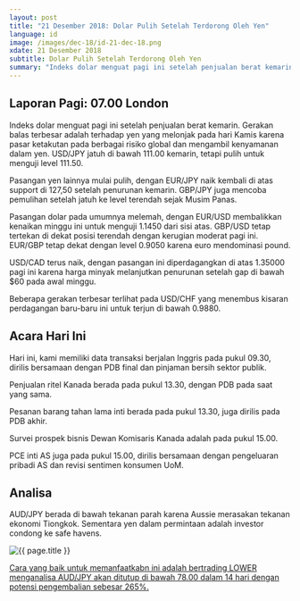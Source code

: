 ```yaml
---
layout: post
title: "21 Desember 2018: Dolar Pulih Setelah Terdorong Oleh Yen"
language: id
image: /images/dec-18/id-21-dec-18.png
xdate: 21 Desember 2018
subtitle: Dolar Pulih Setelah Terdorong Oleh Yen
summary: "Indeks dolar menguat pagi ini setelah penjualan berat kemarin. Gerakan balas terbesar adalah terhadap yen yang melonjak pada hari Kamis karena pasar ketakutan pada berbagai risiko global dan mengambil kenyamanan dalam yen. USD/JPY jatuh di bawah 111.00 kemarin, tetapi pulih untuk menguji level 111.50"
---
```

## Laporan Pagi: 07.00 London

Indeks dolar menguat pagi ini setelah penjualan berat kemarin. Gerakan balas terbesar adalah terhadap yen yang melonjak pada hari Kamis karena pasar ketakutan pada berbagai risiko global dan mengambil kenyamanan dalam yen. USD/JPY jatuh di bawah 111.00 kemarin, tetapi pulih untuk menguji level 111.50.

Pasangan yen lainnya mulai pulih, dengan EUR/JPY naik kembali di atas support di 127,50 setelah penurunan kemarin. GBP/JPY juga mencoba pemulihan setelah jatuh ke level terendah sejak Musim Panas.

Pasangan dolar pada umumnya melemah, dengan EUR/USD membalikkan kenaikan minggu ini untuk menguji 1.1450 dari sisi atas. GBP/USD tetap tertekan di dekat posisi terendah dengan kerugian moderat pagi ini. EUR/GBP tetap dekat dengan level 0.9050 karena euro mendominasi pound.

USD/CAD terus naik, dengan pasangan ini diperdagangkan di atas 1.35000 pagi ini karena harga minyak melanjutkan penurunan setelah gap di bawah $60 pada awal minggu.

Beberapa gerakan terbesar terlihat pada USD/CHF yang menembus kisaran perdagangan baru-baru ini untuk terjun di bawah 0.9880.

## Acara Hari Ini

Hari ini, kami memiliki data transaksi berjalan Inggris pada pukul 09.30, dirilis bersamaan dengan PDB final dan pinjaman bersih sektor publik.

Penjualan ritel Kanada berada pada pukul 13.30, dengan PDB pada saat yang sama.

Pesanan barang tahan lama inti berada pada pukul 13.30, juga dirilis pada PDB akhir.

Survei prospek bisnis Dewan Komisaris Kanada adalah pada pukul 15.00.

PCE inti AS juga pada pukul 15.00, dirilis bersamaan dengan pengeluaran pribadi AS dan revisi sentimen konsumen UoM.

## Analisa

AUD/JPY berada di bawah tekanan parah karena Aussie merasakan tekanan ekonomi Tiongkok. Sementara yen dalam permintaan adalah investor condong ke safe havens.

<img src="{{ site.url }}/images/dec-18/id-21-dec-18.png" alt="{{ page.title }}" title="{{ page.title }}">

<a href="%LINK%%?currency=USD&market=forex&underlying=frxAUDJPY&formname=higherlower&duration_amount=14&duration_units=d&amount=10&amount_type=stake&expiry_type=duration&barrier=78.00" target="_blank" rel="noopener noreferrer nofollow">Cara yang baik untuk memanfaatkabn ini adalah bertrading LOWER menganalisa AUD/JPY akan ditutup di bawah 78.00 dalam 14 hari dengan potensi pengembalian sebesar 265%.</a>
